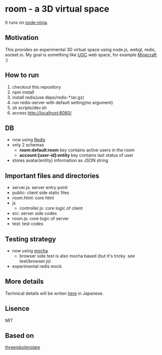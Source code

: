 # room - a 3D virtual space

It runs on [node-ninja](http://room.node-ninja.com:8080/).

## Motivation

This provides an experimental 3D virtual space using node.js, webgl, redis, socket.io. My goal is something like [UGC](http://en.wikipedia.org/wiki/User-generated_content) web space, for example [Minecraft](http://www.minecraft.net/) :)

## How to run

 1. checkout this repository
 1. npm install
 1. install redis(use deps/redis-*.tar.gz)
 1. run redis-server with default setting(no argument)
 1. sh scripts/dev.sh
 1. access [http://localhost:8080/](http://localhost:8080/)

## DB

 * now using [Redis](http://redis.io/)
 * only 2 schemas
   * **room:default:room** key contains active users in the room
   * **account:[user-id]:entity** key contains last status of user
 * stores avatar(entity) information as JSON string

## Important files and directories

 * server.js: server entry point
 * public: client side static files
  * room.html: core html
  * js
     * controller.js: core logic of client
 * src: server side codes
  * room.js: core logic of server
 * test: test codes

## Testing strategy

 * now using [mocha](http://visionmedia.github.com/mocha/)
   * browser side test is also mocha based (but it's tricky. see test/browser.js)
 * experimental redis mock

## More details

Technical details will be writen [here](https://github.com/ando-takahiro/blog/) in Japanese.

## Lisence

MIT

## Based on

[threejsboilerplate](http://jeromeetienne.github.com/threejsboilerplatebuilder/)
